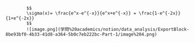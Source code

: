 
            $$
            \sigma(x)= \frac{e^x-e^{-x}}{e^x+e^{-x}} = \frac{1-e^{-2x}}{1+e^{-2x}}
            $$
            ![image.png](学問%20academics/notion/data_analysis/ExportBlock-8be93bf0-4b33-41d8-a364-5b0c7eb222bc-Part-1/image%204.png)